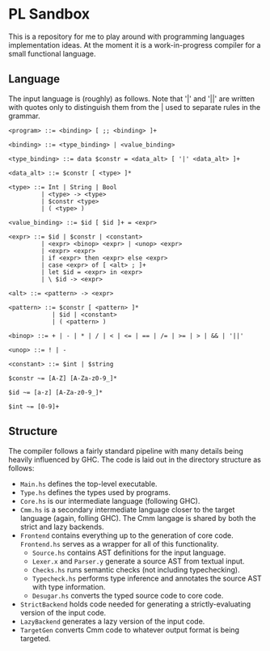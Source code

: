 # PL Sandbox

This is a repository for me to play around with programming languages
implementation ideas. At the moment it is a work-in-progress compiler for a
small functional language.

## Language

The input language is (roughly) as follows. Note that '|' and '||' are written
with quotes only to distinguish them from the | used to separate rules in the
grammar.

```
<program> ::= <binding> [ ;; <binding> ]+

<binding> ::= <type_binding> | <value_binding>

<type_binding> ::= data $constr = <data_alt> [ '|' <data_alt> ]+

<data_alt> ::= $constr [ <type> ]*

<type> ::= Int | String | Bool
         | <type> -> <type>
         | $constr <type>
         | ( <type> )

<value_binding> ::= $id [ $id ]+ = <expr>

<expr> ::= $id | $constr | <constant>
         | <expr> <binop> <expr> | <unop> <expr>
         | <expr> <expr>
         | if <expr> then <expr> else <expr>
         | case <expr> of [ <alt> ; ]+
         | let $id = <expr> in <expr>
         | \ $id -> <expr>

<alt> ::= <pattern> -> <expr>

<pattern> ::= $constr [ <pattern> ]*
            | $id | <constant>
            | ( <pattern> )

<binop> ::= + | - | * | / | < | <= | == | /= | >= | > | && | '||'

<unop> ::= ! | -

<constant> ::= $int | $string

$constr ~= [A-Z] [A-Za-z0-9_]*

$id ~= [a-z] [A-Za-z0-9_]*

$int ~= [0-9]+
```

## Structure

The compiler follows a fairly standard pipeline with many details being heavily
influenced by GHC. The code is laid out in the directory structure as follows:

- `Main.hs` defines the top-level executable.
- `Type.hs` defines the types used by programs.
- `Core.hs` is our intermediate language (following GHC).
- `Cmm.hs` is a secondary intermediate language closer to the target language
  (again, folling GHC). The Cmm langage is shared by both the strict and lazy
  backends.
- `Frontend` contains everything up to the generation of core code.
  `Frontend.hs` serves as a wrapper for all of this functionality.
  + `Source.hs` contains AST definitions for the input language.
  + `Lexer.x` and `Parser.y` generate a source AST from textual input.
  + `Checks.hs` runs semantic checks (not including typechecking).
  + `Typecheck.hs` performs type inference and annotates the source AST with
    type information.
  + `Desugar.hs` converts the typed source code to core code.
- `StrictBackend` holds code needed for generating a strictly-evaluating
  version of the input code.
- `LazyBackend` generates a lazy version of the input code.
- `TargetGen` converts Cmm code to whatever output format is being targeted.
